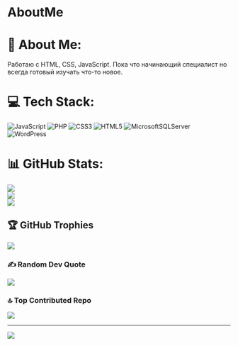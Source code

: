 # AboutMe
# 💫 About Me:
Работаю с HTML, CSS, JavaScript. Пока что начинающий специалист но всегда готовый изучать что-то новое.


# 💻 Tech Stack:
![JavaScript](https://img.shields.io/badge/javascript-%23323330.svg?style=for-the-badge&logo=javascript&logoColor=%23F7DF1E) ![PHP](https://img.shields.io/badge/php-%23777BB4.svg?style=for-the-badge&logo=php&logoColor=white) ![CSS3](https://img.shields.io/badge/css3-%231572B6.svg?style=for-the-badge&logo=css3&logoColor=white) ![HTML5](https://img.shields.io/badge/html5-%23E34F26.svg?style=for-the-badge&logo=html5&logoColor=white) ![MicrosoftSQLServer](https://img.shields.io/badge/Microsoft%20SQL%20Server-CC2927?style=for-the-badge&logo=microsoft%20sql%20server&logoColor=white) ![WordPress](https://img.shields.io/badge/WordPress-%23117AC9.svg?style=for-the-badge&logo=WordPress&logoColor=white)
# 📊 GitHub Stats:
![](https://github-readme-stats.vercel.app/api?username=KaretskiiEgor&theme=dark&hide_border=false&include_all_commits=false&count_private=false)<br/>
![](https://nirzak-streak-stats.vercel.app/?user=KaretskiiEgor&theme=dark&hide_border=false)<br/>
![](https://github-readme-stats.vercel.app/api/top-langs/?username=KaretskiiEgor&theme=dark&hide_border=false&include_all_commits=false&count_private=false&layout=compact)

## 🏆 GitHub Trophies
![](https://github-profile-trophy.vercel.app/?username=KaretskiiEgor&theme=radical&no-frame=false&no-bg=true&margin-w=4)

### ✍️ Random Dev Quote
![](https://quotes-github-readme.vercel.app/api?type=horizontal&theme=radical)

### 🔝 Top Contributed Repo
![](https://github-contributor-stats.vercel.app/api?username=KaretskiiEgor&limit=5&theme=radical&combine_all_yearly_contributions=true)

---
[![](https://visitcount.itsvg.in/api?id=KaretskiiEgor&icon=0&color=0)](https://visitcount.itsvg.in)

<!-- Proudly created with GPRM ( https://gprm.itsvg.in ) -->
